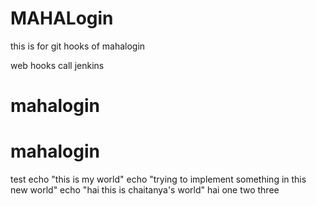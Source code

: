 # MAHALogin
this is for git hooks  of mahalogin

web hooks call jenkins




# mahalogin
# mahalogin

test
echo "this is my world"
echo "trying to implement something in this new world"
echo "hai this is chaitanya's world"
hai
one
two
three
